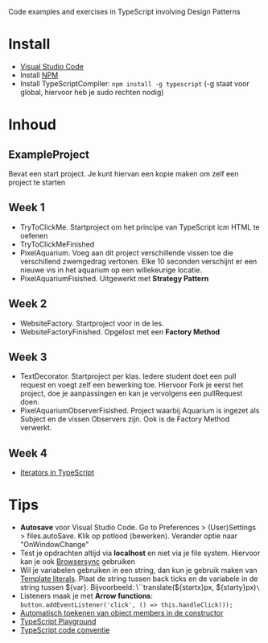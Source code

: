 Code examples and exercises in TypeScript involving Design Patterns 

# Install
- [Visual Studio Code](https://code.visualstudio.com/download)
- Install [NPM](https://docs.npmjs.com/getting-started/installing-node)
- Install TypeScriptCompiler: `npm install -g typescript` (-g staat voor global, hiervoor heb je sudo rechten nodig)

# Inhoud

## ExampleProject
Bevat een start project. Je kunt hiervan een kopie maken om zelf een project te starten

## Week 1
- TryToClickMe. Startproject om het principe van TypeScript icm HTML te oefenen
- TryToClickMeFinished
- PixelAquarium. Voeg aan dit project verschillende vissen toe die verschillend zwemgedrag vertonen. Elke 10 seconden verschijnt er een nieuwe vis in het aquarium op een willekeurige locatie.
- PixelAquariumFisished. Uitgewerkt met **Strategy Pattern**

## Week 2
- WebsiteFactory. Startproject voor in de les.
- WebsiteFactoryFinished. Opgelost met een **Factory Method** 

## Week 3
- TextDecorator. Startproject per klas. Iedere student doet een pull request en voegt zelf een bewerking toe. Hiervoor Fork je eerst het project, doe je aanpassingen en kan je vervolgens een pullRequest doen. 
- PixelAquariumObserverFisished. Project waarbij Aquarium is ingezet als Subject en de vissen Observers zijn. Ook is de Factory Method verwerkt. 

## Week 4
- [Iterators in TypeScript](https://basarat.gitbooks.io/typescript/content/docs/iterators.html)

# Tips
- **Autosave** voor Visual Studio Code. Go to Preferences > (User)Settings > files.autoSave. Klik op potlood (bewerken). Verander optie naar "OnWindowChange"
- Test je opdrachten altijd via **localhost** en niet via je file system. Hiervoor kan je ook [Browsersync](https://browsersync.io/) gebruiken
- Wil je variabelen gebruiken in een string, dan kun je gebruik maken van [Template literals](http://es6-features.org/#StringInterpolation). Plaat de string tussen back ticks en de variabele in de string tussen ${var}. Bijvoorbeeld: \``translate(${startx}px, ${starty}px)`\`
- Listeners maak je met **Arrow functions**: `button.addEventListener('click', () => this.handleClick());`
- [Automatisch toekenen van object members in de constructor](https://www.stevefenton.co.uk/2013/04/stop-manually-assigning-typescript-constructor-parameters/)
- [TypeScript Playground](http://www.typescriptlang.org/play/index.html)
- [TypeScript code conventie](https://github.com/Microsoft/TypeScript/blob/master/doc/spec.md)